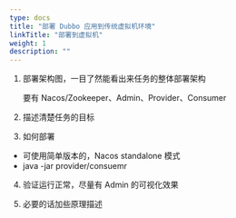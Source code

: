 ```yaml
---
type: docs
title: "部署 Dubbo 应用到传统虚拟机环境"
linkTitle: "部署到虚拟机"
weight: 1
description: ""
---
```


1. 部署架构图，一目了然能看出来任务的整体部署架构

    要有 Nacos/Zookeeper、Admin、Provider、Consumer

2. 描述清楚任务的目标

3. 如何部署
 * 可使用简单版本的，Nacos standalone 模式
 * java -jar provider/consuemr

4. 验证运行正常，尽量有 Admin 的可视化效果

5. 必要的话加些原理描述

